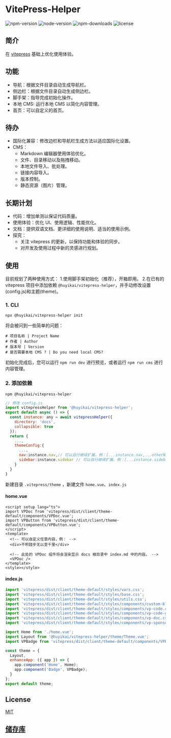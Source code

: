 # VitePress-Helper

![npm-version](https://flat.badgen.net/npm/v/@huyikai/vitepress-helper) ![node-version](https://flat.badgen.net/npm/node/@huyikai/vitepress-helper) ![npm-downloads](https://flat.badgen.net/npm/dw/@huyikai/vitepress-helper) ![license](https://flat.badgen.net/npm/license/@huyikai/vitepress-helper)

## 简介

在 [vitepress](https://vitepress.vuejs.org) 基础上优化使用体验。

## 功能

- 导航：根据文件目录自动生成导航栏。
- 侧边栏：根据文件目录自动生成侧边栏。
- 脚手架：指导完成初始化操作。
- 本地 CMS: 运行本地 CMS 以简化内容管理。
- 首页：可以自定义的首页。

## 待办

- 国际化兼容：修改边栏和导航栏生成方法以适应国际化设置。
- CMS：
  - Markdown 编辑器使用体验优化。
  - 文件、目录移动以及拖拽移动。
  - 本地文件导入、批处理。
  - 链接内容导入。
  - 版本控制。
  - 静态资源（图片）管理。

## 长期计划

- 代码：增加单测以保证代码质量。
- 使用体验：优化 UI、使用逻辑、性能优化。
- 文档：提供双语文档、更详细的使用说明、适当的使用示例。
- 探究：
  - 关注 vitepress 的更新，以保持功能和体验的同步。
  - 对开发及使用过程中新的灵感进行规划。

## 使用

目前规划了两种使用方式： 1.使用脚手架初始化（推荐），开箱即用。 2.在已有的 vitepress 项目中添加依赖 `@huyikai/vitepress-helper`，并手动修改设置(config.js)和主题(theme)。

### 1. CLI

```shell
npx @huyikai/vitepress-helper init
```

将会被问到一些简单的问题：

```shell
# 项目名称 | Project Name
# 作者 | Author
# 版本号 | Version
# 是否需要本地 CMS ? | Do you need local CMS?
```

初始化完成后，您可以运行 `npm run dev` 进行预览，或者运行 `npm run cms` 进行内容管理。

### 2. 添加依赖

```shell
npm @huyikai/vitepress-helper
```

```javascript
// 修改 config.js
import vitepressHelper from '@huyikai/vitepress-helper';
export default async () => {
  const instance: any = await vitepressHelper({
    directory: 'docs',
    collapsible: true
  });
  return {
    ...,
    themeConfig:{
      ...,
      nav:instance.nav,// 可以自行继续扩展。例：[...instance.nav,...otherNavArray]
      sidebar:instance.sidebar // 可以自行继续扩展。例：[...instance.sidebar,...otherSidebarArray]
    }
  }
}
```

新建目录 `.vitepress/theme` ，新建文件 `home.vue`、`index.js`

#### home.vue

```vue
<script setup lang="ts">
import VPDoc from 'vitepress/dist/client/theme-default/components/VPDoc.vue';
import VPButton from 'vitepress/dist/client/theme-default/components/VPButton.vue';
</script>
<template>
  <!-- 可以自定义任意内容，例： -->
  <div>不积跬步无以至千里</div>

  <!-- 此处的 VPDoc 组件将会渲染显示 docs 根目录中 index.md 中的内容。 -->
  <VPDoc />
</template>
<style></style>
```

#### index.js

```javascript
import 'vitepress/dist/client/theme-default/styles/vars.css';
import 'vitepress/dist/client/theme-default/styles/base.css';
import 'vitepress/dist/client/theme-default/styles/utils.css';
import 'vitepress/dist/client/theme-default/styles/components/custom-block.css';
import 'vitepress/dist/client/theme-default/styles/components/vp-code.css';
import 'vitepress/dist/client/theme-default/styles/components/vp-code-group.css';
import 'vitepress/dist/client/theme-default/styles/components/vp-doc.css';
import 'vitepress/dist/client/theme-default/styles/components/vp-sponsor.css';

import Home from './home.vue';
import Layout from '@huyikai/vitepress-helper/theme/Theme.vue';
import VPBadge from 'vitepress/dist/client/theme-default/components/VPBadge.vue';

const theme = {
  Layout,
  enhanceApp: ({ app }) => {
    app.component('Home', Home);
    app.component('Badge', VPBadge);
  }
};
export default theme;
```

## License

[MIT](./license)

## [储存库](https://github.com/huyikai/vitepress-Helper)
